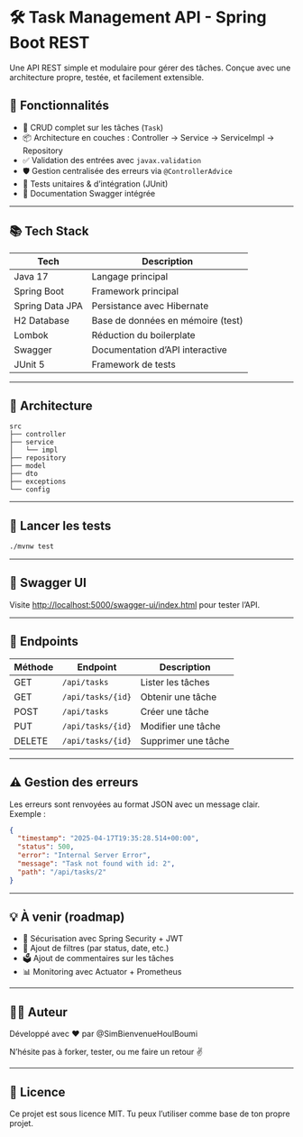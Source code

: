 # 🛠️ Task Management API - Spring Boot REST

Une API REST simple et modulaire pour gérer des tâches. Conçue avec une architecture propre, testée, et facilement extensible.

## 🚀 Fonctionnalités

- 🔁 CRUD complet sur les tâches (`Task`)
- 📦 Architecture en couches : Controller → Service → ServiceImpl → Repository
- ✅ Validation des entrées avec `javax.validation`
- 🛡️ Gestion centralisée des erreurs via `@ControllerAdvice`
- 🧪 Tests unitaires & d’intégration (JUnit)
- 📜 Documentation Swagger intégrée

---

## 📚 Tech Stack

| Tech         | Description                        |
|--------------|------------------------------------|
| Java 17      | Langage principal                  |
| Spring Boot  | Framework principal                |
| Spring Data JPA | Persistance avec Hibernate     |
| H2 Database  | Base de données en mémoire (test) |
| Lombok       | Réduction du boilerplate          |
| Swagger      | Documentation d’API interactive   |
| JUnit 5      | Framework de tests                 |

---

## 🔧 Architecture

```
src
├── controller
├── service
│   └── impl
├── repository
├── model
├── dto
├── exceptions
└── config
```

---

## 🥪 Lancer les tests

```bash
./mvnw test
```

---


## 📖 Swagger UI

Visite [http://localhost:5000/swagger-ui/index.html](http://localhost:5000/swagger-ui/index.html) pour tester l’API.

---

## 📢 Endpoints

| Méthode | Endpoint            | Description           |
|---------|---------------------|-----------------------|
| GET     | `/api/tasks`        | Lister les tâches     |
| GET     | `/api/tasks/{id}`   | Obtenir une tâche     |
| POST    | `/api/tasks`        | Créer une tâche       |
| PUT     | `/api/tasks/{id}`   | Modifier une tâche    |
| DELETE  | `/api/tasks/{id}`   | Supprimer une tâche   |

---

## ⚠️ Gestion des erreurs

Les erreurs sont renvoyées au format JSON avec un message clair.  
Exemple :

```json
{
  "timestamp": "2025-04-17T19:35:28.514+00:00",
  "status": 500,
  "error": "Internal Server Error",
  "message": "Task not found with id: 2",
  "path": "/api/tasks/2"
}
```

---

## 💡 À venir (roadmap)

- 🔐 Sécurisation avec Spring Security + JWT
- 🧠 Ajout de filtres (par status, date, etc.)
- 🗳️ Ajout de commentaires sur les tâches
- 📊 Monitoring avec Actuator + Prometheus

---

## 👨‍💼 Auteur

Développé avec ❤️ par @SimBienvenueHoulBoumi

N’hésite pas à forker, tester, ou me faire un retour ✌️

---

## 📝 Licence

Ce projet est sous licence MIT. Tu peux l’utiliser comme base de ton propre projet.

